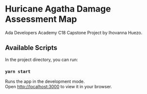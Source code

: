 # Huricane Agatha Damage Assessment Map

Ada Developers Academy C18 Capstone Project by Ihovanna Huezo.

## Available Scripts

In the project directory, you can run:

### `yarn start`

Runs the app in the development mode.\
Open [http://localhost:3000](http://localhost:3000) to view it in your browser.

